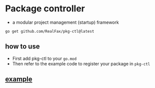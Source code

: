 # Package controller
 - a modular project management (startup) framework

```
go get github.com/RealFax/pkg-ctl@latest
```
## how to use  
 
 - First add pkg-ctl to your `go.mod`
 - Then refer to the example code to register your package in `pkg-ctl`


## [example](https://github.com/RealFax/pkg-ctl/tree/master/example)
